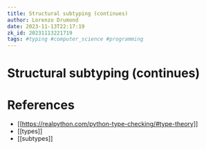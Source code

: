 ```yaml
---
title: Structural subtyping (continues)
author: Lorenzo Drumond
date: 2023-11-13T22:17:19
zk_id: 20231113221719
tags: #typing #computer_science #programming
---
```



# Structural subtyping (continues)

# References
- [[https://realpython.com/python-type-checking/#type-theory]]
- [[types]]
- [[subtypes]]

